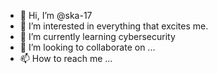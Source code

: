 - 👋 Hi, I’m @ska-17
- 👀 I’m interested in everything that excites me.
- 🌱 I’m currently learning cybersecurity
- 💞️ I’m looking to collaborate on ...
- 📫 How to reach me ...

<!---
ska-17/ska-17 is a ✨ special ✨ repository because its `README.md` (this file) appears on your GitHub profile.
You can click the Preview link to take a look at your changes.
--->
